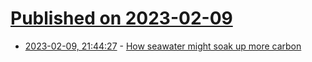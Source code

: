 # [Published on 2023-02-09](index.md)

* [2023-02-09, 21:44:27](https://news.ycombinator.com/item?id=34731975) - [How seawater might soak up more carbon](https://nautil.us/how-seawater-might-soak-up-more-carbon-261446/)
